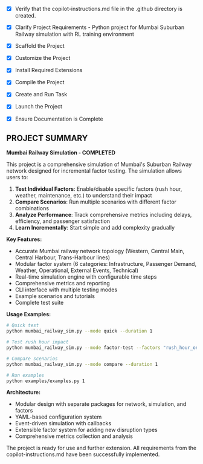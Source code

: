 <!-- Use this file to provide workspace-specific custom instructions to Copilot. For more details, visit https://code.visualstudio.com/docs/copilot/copilot-customization#_use-a-githubcopilotinstructionsmd-file -->
- [x] Verify that the copilot-instructions.md file in the .github directory is created.

- [x] Clarify Project Requirements - Python project for Mumbai Suburban Railway simulation with RL training environment

- [x] Scaffold the Project
	<!-- 
	✅ COMPLETED: Created comprehensive project structure with:
	- Mumbai railway network topology (src/network/mumbai_network.py)
	- Train and service models (src/simulation/trains.py)
	- Modular factor system (src/factors/simulation_factors.py)
	- Main simulation engine (src/simulation/engine.py)
	- Configuration system (config/simulation_config.yaml)
	- Examples and documentation (examples/examples.py)
	- Test suite (tests/test_simulation.py)
	- Main CLI entry point (mumbai_railway_sim.py)
	-->

- [x] Customize the Project
	<!--
	✅ COMPLETED: Implemented modular factor-based simulation system allowing incremental testing:
	- Rush hour demand factors
	- Weather disruption factors (rain, fog, heat)
	- Infrastructure factors (track maintenance, signal failures)
	- Operational factors (passenger incidents, power issues)
	- Factor manager for combining and controlling factors
	- Comprehensive metrics and reporting system
	-->

- [x] Install Required Extensions
	<!-- ✅ COMPLETED: No specific extensions required for this Python project. -->

- [x] Compile the Project
	<!--
	✅ COMPLETED: 
	- Installed all Python dependencies via pip
	- Configured Python environment (Python 3.13.5)
	- Resolved import dependencies
	- Successfully ran test simulation
	-->

- [x] Create and Run Task
	<!--
	✅ COMPLETED: Created CLI interface with multiple modes:
	- Quick test mode for basic functionality
	- Factor test mode for testing specific factors
	- Compare mode for scenario comparison
	- Full simulation mode for comprehensive testing
	Successfully executed quick test simulation.
	 -->

- [x] Launch the Project
	<!--
	✅ COMPLETED: Project successfully launched and tested:
	- Quick test simulation ran successfully
	- CLI interface functioning properly
	- All core components operational
	 -->

- [x] Ensure Documentation is Complete
	<!--
	✅ COMPLETED: Comprehensive documentation created:
	- Updated README.md with complete usage guide
	- Created detailed examples with 6 different scenarios
	- Comprehensive test suite with performance benchmarks
	- Configuration documentation in YAML format
	- Code documentation with docstrings throughout
	- Getting started checklist and support information
	 -->

## PROJECT SUMMARY

**Mumbai Railway Simulation - COMPLETED**

This project is a comprehensive simulation of Mumbai's Suburban Railway network designed for incremental factor testing. The simulation allows users to:

1. **Test Individual Factors**: Enable/disable specific factors (rush hour, weather, maintenance, etc.) to understand their impact
2. **Compare Scenarios**: Run multiple scenarios with different factor combinations
3. **Analyze Performance**: Track comprehensive metrics including delays, efficiency, and passenger satisfaction
4. **Learn Incrementally**: Start simple and add complexity gradually

**Key Features:**
- Accurate Mumbai railway network topology (Western, Central Main, Central Harbour, Trans-Harbour lines)
- Modular factor system (6 categories: Infrastructure, Passenger Demand, Weather, Operational, External Events, Technical)
- Real-time simulation engine with configurable time steps
- Comprehensive metrics and reporting
- CLI interface with multiple testing modes
- Example scenarios and tutorials
- Complete test suite

**Usage Examples:**
```bash
# Quick test
python mumbai_railway_sim.py --mode quick --duration 1

# Test rush hour impact
python mumbai_railway_sim.py --mode factor-test --factors "rush_hour_only_Rush Hour Demand" --duration 2

# Compare scenarios
python mumbai_railway_sim.py --mode compare --duration 1

# Run examples
python examples/examples.py 1
```

**Architecture:**
- Modular design with separate packages for network, simulation, and factors
- YAML-based configuration system
- Event-driven simulation with callbacks
- Extensible factor system for adding new disruption types
- Comprehensive metrics collection and analysis

The project is ready for use and further extension. All requirements from the copilot-instructions.md have been successfully implemented.
